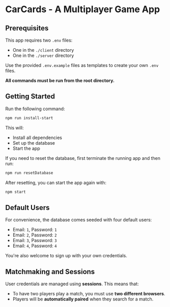 # CarCards - A Multiplayer Game App

## Prerequisites

This app requires two `.env` files:

- One in the `./client` directory  
- One in the `./server` directory  

Use the provided `.env.example` files as templates to create your own `.env` files.

**All commands must be run from the root directory.**

## Getting Started

Run the following command:

```bash
npm run install-start
```

This will:

- Install all dependencies  
- Set up the database  
- Start the app  

If you need to reset the database, first terminate the running app and then run:

```bash
npm run resetDatabase
```

After resetting, you can start the app again with:

```bash
npm start
```

## Default Users

For convenience, the database comes seeded with four default users:

- Email: `1`, Password: `1`  
- Email: `2`, Password: `2`  
- Email: `3`, Password: `3`  
- Email: `4`, Password: `4`  

You're also welcome to sign up with your own credentials.

## Matchmaking and Sessions

User credentials are managed using **sessions**. This means that:

- To have two players play a match, you must use **two different browsers**.  
- Players will be **automatically paired** when they search for a match.
